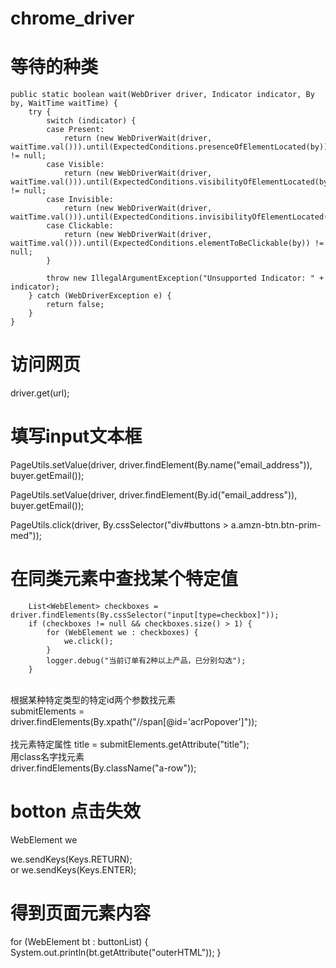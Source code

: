 # chrome_driver


# 等待的种类
	public static boolean wait(WebDriver driver, Indicator indicator, By by, WaitTime waitTime) {
		try {
			switch (indicator) {
			case Present:
				return (new WebDriverWait(driver, waitTime.val())).until(ExpectedConditions.presenceOfElementLocated(by)) != null;
			case Visible:
				return (new WebDriverWait(driver, waitTime.val())).until(ExpectedConditions.visibilityOfElementLocated(by)) != null;
			case Invisible:
				return (new WebDriverWait(driver, waitTime.val())).until(ExpectedConditions.invisibilityOfElementLocated(by));
			case Clickable:
				return (new WebDriverWait(driver, waitTime.val())).until(ExpectedConditions.elementToBeClickable(by)) != null;
			}
			
			throw new IllegalArgumentException("Unsupported Indicator: " + indicator);
		} catch (WebDriverException e) {
			return false;
		}
	}

# 访问网页
driver.get(url);


# 填写input文本框
PageUtils.setValue(driver, driver.findElement(By.name("email_address")), buyer.getEmail());

PageUtils.setValue(driver, driver.findElement(By.id("email_address")), buyer.getEmail());

PageUtils.click(driver, By.cssSelector("div#buttons > a.amzn-btn.btn-prim-med"));

# 在同类元素中查找某个特定值
		List<WebElement> checkboxes = driver.findElements(By.cssSelector("input[type=checkbox]"));
		if (checkboxes != null && checkboxes.size() > 1) {
			for (WebElement we : checkboxes) {
				we.click();
			}
			logger.debug("当前订单有2种以上产品，已分别勾选");
		}
<br>
根据某种特定类型的特定id两个参数找元素
<br>
submitElements = driver.findElements(By.xpath("//span[@id='acrPopover']"));
<br>
<br>
找元素特定属性
title = submitElements.getAttribute("title");
<br>
用class名字找元素
<br>
driver.findElements(By.className("a-row"));
<br>

# botton 点击失效
WebElement we

we.sendKeys(Keys.RETURN);   
or
we.sendKeys(Keys.ENTER);

# 得到页面元素内容
 for (WebElement bt : buttonList) {
                        System.out.println(bt.getAttribute("outerHTML"));
                    }
